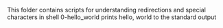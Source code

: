 This folder contains scripts for understanding redirections and special characters in shell
0-hello_world prints hello, world to the standard output
